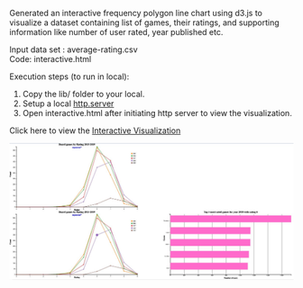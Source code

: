 Generated an interactive frequency polygon line chart using d3.js to visualize a dataset containing list of games, their ratings, and supporting information like number of user rated, year published etc.   

Input data set : average-rating.csv  
Code: interactive.html  

Execution steps (to run in local):    
1) Copy the lib/ folder to your local.  
2) Setup a local [http.server](https://ryanblunden.com/create-a-http-server-with-one-command-thanks-to-python-29fcfdcd240e)  
3) Open interactive.html after initiating http server to view the visualization.  

Click here to view the [Interactive Visualization](https://gmadhu89.github.io/frequency-polygon/)

![Snapshot of Interactive Frequency Polygon](https://github.com/gmadhu89/frequency-polygon/blob/main/interactive.JPG?raw=true "Snapshot Interactive Polygon")  

